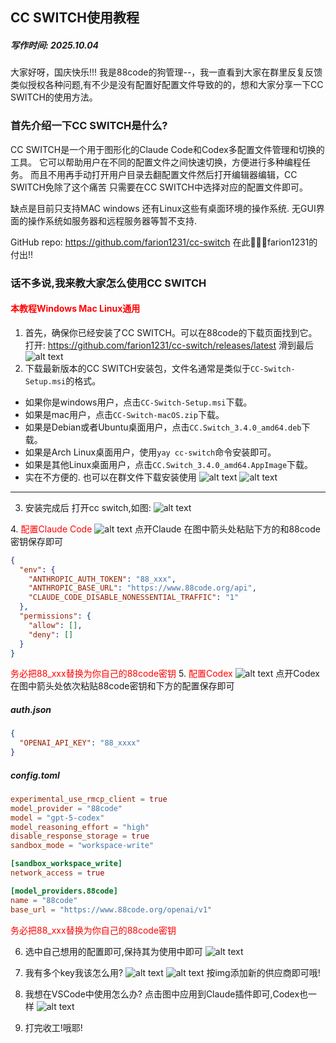 ## CC SWITCH使用教程
##### 写作时间: 2025.10.04
大家好呀，国庆快乐!!! 
我是88code的狗管理--，我一直看到大家在群里反复反馈类似授权各种问题,有不少是没有配置好配置文件导致的的，想和大家分享一下CC SWITCH的使用方法。

### 首先介绍一下CC SWITCH是什么?
CC SWITCH是一个用于图形化的Claude Code和Codex多配置文件管理和切换的工具。
它可以帮助用户在不同的配置文件之间快速切换，方便进行多种编程任务。
而且不用再手动打开用户目录去翻配置文件然后打开编辑器编辑，CC SWITCH免除了这个痛苦
只需要在CC SWITCH中选择对应的配置文件即可。

缺点是目前只支持MAC windows 还有Linux这些有桌面环境的操作系统. 无GUI界面的操作系统如服务器和远程服务器等暂不支持.

GitHub repo: https://github.com/farion1231/cc-switch 在此🙏🙏🙏farion1231的付出!!

### 话不多说,我来教大家怎么使用CC SWITCH
#### <font color="red">本教程Windows Mac Linux通用</font>
1. 首先，确保你已经安装了CC SWITCH。可以在88code的下载页面找到它。
打开: https://github.com/farion1231/cc-switch/releases/latest 滑到最后
![alt text](../img/image1.png)
2. 下载最新版本的CC SWITCH安装包，文件名通常是类似于`CC-Switch-Setup.msi`的格式。
- 如果你是windows用户，点击`CC-Switch-Setup.msi`下载。
- 如果是mac用户，点击`CC-Switch-macOS.zip`下载。
- 如果是Debian或者Ubuntu桌面用户，点击`CC.Switch_3.4.0_amd64.deb`下载。
- 如果是Arch Linux桌面用户，使用`yay cc-switch`命令安装即可。
- 如果是其他Linux桌面用户，点击`CC.Switch_3.4.0_amd64.AppImage`下载。
- 实在不方便的.
也可以在群文件下载安装使用
![alt text](../img/image4.png)
![alt text](../img/image5.png)
---
3. 安装完成后
打开cc switch,如图:
![alt text](../img/image3.png)

4.<font color="red"> 配置Claude Code</font>
![alt text](../img/image6.png)
点开Claude
在图中箭头处粘贴下方的和88code密钥保存即可
```json
{
  "env": {
    "ANTHROPIC_AUTH_TOKEN": "88_xxx",
    "ANTHROPIC_BASE_URL": "https://www.88code.org/api",
    "CLAUDE_CODE_DISABLE_NONESSENTIAL_TRAFFIC": "1"
  },
  "permissions": {
    "allow": [],
    "deny": []
  }
}
```
<font color="red">务必把88_xxx替换为你自己的88code密钥</font>
5. <font color="red">配置Codex</font>
![alt text](../img/image7.png)
点开Codex
在图中箭头处依次粘贴88code密钥和下方的配置保存即可
##### auth.json
```json
{
  "OPENAI_API_KEY": "88_xxxx"
}
```
##### config.toml
```toml
experimental_use_rmcp_client = true
model_provider = "88code"
model = "gpt-5-codex"
model_reasoning_effort = "high"
disable_response_storage = true
sandbox_mode = "workspace-write"

[sandbox_workspace_write]
network_access = true

[model_providers.88code]
name = "88code"
base_url = "https://www.88code.org/openai/v1"
```
<font color="red">务必把88_xxx替换为你自己的88code密钥</font>

6. 选中自己想用的配置即可,保持其为使用中即可
![alt text](../img/image8.png)

7. 我有多个key我该怎么用?
![alt text](../img/image9.png)
![alt text](../img/image10.png)
按img添加新的供应商即可哦!

8. 我想在VSCode中使用怎么办?
点击图中应用到Claude插件即可,Codex也一样
![alt text](../img/image11.png)

9. 打完收工!哦耶!
